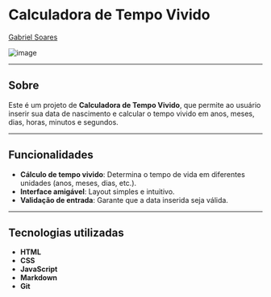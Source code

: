 # Calculadora de Tempo Vivido

[Gabriel Soares](https://www.linkedin.com/in/gabriel-soares-3098782b0/)

![image](https://github.com/user-attachments/assets/fdb536d1-e6da-47a5-acc6-0f35566b06a8)

---

## Sobre
Este é um projeto de **Calculadora de Tempo Vivido**, que permite ao usuário inserir sua data de nascimento e calcular o tempo vivido em anos, meses, dias, horas, minutos e segundos.

---

## Funcionalidades
- **Cálculo de tempo vivido**: Determina o tempo de vida em diferentes unidades (anos, meses, dias, etc.).
- **Interface amigável**: Layout simples e intuitivo.
- **Validação de entrada**: Garante que a data inserida seja válida.

---

## Tecnologias utilizadas
- **HTML**
- **CSS**
- **JavaScript**
- **Markdown**
- **Git**
